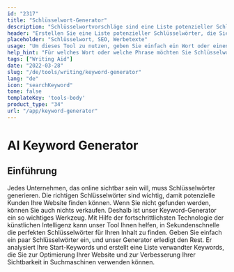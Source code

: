 ```yaml
---
id: "2317"
title: "Schlüsselwort-Generator"
description: "Schlüsselwortvorschläge sind eine Liste potenzieller Schlüsselwörter, die Sie zur Optimierung Ihrer Inhalte für Suchmaschinen verwenden können. Dieses Tool soll Ihnen helfen, die relevantesten und beliebtesten Schlüsselwörter für Ihre Inhalte zu finden. Um dieses Tool zu verwenden, geben Sie einfach ein Wort oder einen Satz in die Suchleiste ein, und wir erstellen eine Liste verwandter Schlüsselwörter."
header: "Erstellen Sie eine Liste potenzieller Schlüsselwörter, die Sie in Ihrem Inhalt verwenden können."
placeholder: "Schlüsselwort, SEO, Werbetexte"
usage: "Um dieses Tool zu nutzen, geben Sie einfach ein Wort oder einen Satz in die Suchleiste ein, und wir generieren eine Liste mit verwandten Schlüsselwörtern."
help_hint: "Für welches Wort oder welche Phrase möchten Sie Schlüsselwortvorschläge erhalten?"
tags: ["Writing Aid"]
date: "2022-03-28"
slug: "/de/tools/writing/keyword-generator"
lang: "de"
icon: "searchKeyword"
tone: false
templateKey: 'tools-body'
product_type: "34"
url: "/app/keyword-generator"
---
```


# AI Keyword Generator

## Einführung

Jedes Unternehmen, das online sichtbar sein will, muss Schlüsselwörter generieren. Die richtigen Schlüsselwörter sind wichtig, damit potenzielle Kunden Ihre Website finden können. Wenn Sie nicht gefunden werden, können Sie auch nichts verkaufen. Deshalb ist unser Keyword-Generator ein so wichtiges Werkzeug. Mit Hilfe der fortschrittlichsten Technologie der künstlichen Intelligenz kann unser Tool Ihnen helfen, in Sekundenschnelle die perfekten Schlüsselwörter für Ihren Inhalt zu finden. Geben Sie einfach ein paar Schlüsselwörter ein, und unser Generator erledigt den Rest. Er analysiert Ihre Start-Keywords und erstellt eine Liste verwandter Keywords, die Sie zur Optimierung Ihrer Website und zur Verbesserung Ihrer Sichtbarkeit in Suchmaschinen verwenden können.
